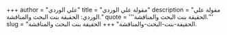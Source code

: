 +++
author = "علي الوردي"
title = "مقولة علي الوردي"
description = "مقولة علي الوردي: الحقيقة بنت البحث والمناقشة."
quote = '''الحقيقة بنت البحث والمناقشة.''' 
slug = "الحقيقة-بنت-البحث-والمناقشة"
+++
الحقيقة بنت البحث والمناقشة.
